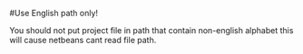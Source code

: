 #Use English path only!

You should not put project file in path that contain non-english alphabet this will cause netbeans cant read file path.
